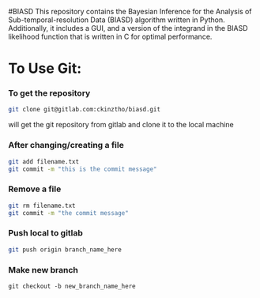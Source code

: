 #BIASD
This repository contains the Bayesian Inference for the Analysis of Sub-temporal-resolution Data (BIASD) algorithm written in Python.
Additionally, it includes a GUI, and a version of the integrand in the BIASD likelihood function that is written in C for optimal performance.

# To Use Git:

### To get the repository
```bash
git clone git@gitlab.com:ckinztho/biasd.git
```
will get the git repository from gitlab and clone it to the local machine

### After changing/creating a file
```bash
git add filename.txt
git commit -m "this is the commit message"
```

### Remove a file
```bash
git rm filename.txt
git commit -m "the commit message"
```

### Push local to gitlab
```bash
git push origin branch_name_here
```

### Make new branch
```git
git checkout -b new_branch_name_here